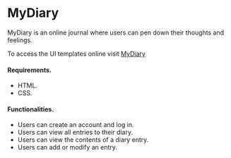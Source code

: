 # MyDiary

MyDiary is an online journal where users can pen down their thoughts and feelings.  


To access the UI templates online visit [MyDiary](https://minatah.github.io/MyDiaryUI/)

#### Requirements.
* HTML.
* CSS. 

#### Functionalities.
* Users can create an account and log in.
* Users can view all entries to their diary.
* Users can view the contents of a diary entry.
* Users can add or modify an entry.  
